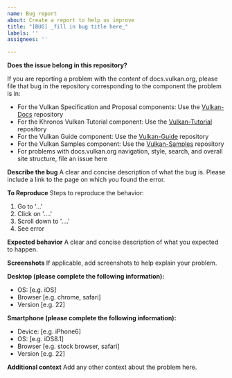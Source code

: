 ```yaml
---
name: Bug report
about: Create a report to help us improve
title: "[BUG] _fill in bug title here_"
labels: ''
assignees: ''

---
```


**Does the issue belong in this repository?**

If you are reporting a problem with the *content* of docs.vulkan.org, please file that bug in the repository corresponding to the component the problem is in:

* For the Vulkan Specification and Proposal components: Use the [Vulkan-Docs](https://github.com/KhronosGroup/Vulkan-Docs/issues/new) repository
* For the Khronos Vulkan Tutorial component: Use the [Vulkan-Tutorial](https://github.com/KhronosGroup/Vulkan-Tutorial/issues/new) repository
* For the Vulkan Guide component: Use the [Vulkan-Guide](https://github.com/KhronosGroup/Vulkan-Guide/issues/new) repository
* For the Vulkan Samples component: Use the [Vulkan-Samples](https://github.com/KhronosGroup/Vulkan-Samples/issues/new) repository
* For problems with docs.vulkan.org navigation, style, search, and overall site structure, file an issue here

**Describe the bug**
A clear and concise description of what the bug is. Please include a link to the page on which you found the error.

**To Reproduce**
Steps to reproduce the behavior:
1. Go to '...'
2. Click on '....'
3. Scroll down to '....'
4. See error

**Expected behavior**
A clear and concise description of what you expected to happen.

**Screenshots**
If applicable, add screenshots to help explain your problem.

**Desktop (please complete the following information):**
 - OS: [e.g. iOS]
 - Browser [e.g. chrome, safari]
 - Version [e.g. 22]

**Smartphone (please complete the following information):**
 - Device: [e.g. iPhone6]
 - OS: [e.g. iOS8.1]
 - Browser [e.g. stock browser, safari]
 - Version [e.g. 22]

**Additional context**
Add any other context about the problem here.
